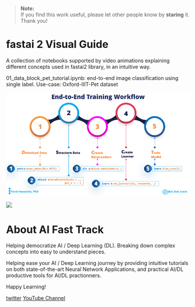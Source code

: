     
> **Note:**  
> If you find this work useful, please let other people know by **staring** it. Thank you!
    

# fastai 2 Visual Guide

A collection of notebooks supported by video animations explaining different concepts used in fastai2 library, in an intuitive way.

01_data_block_pet_tutorial.ipynb: end-to-end image classification using single label. Use-case: Oxford-IIIT-Pet dataset
 
![](images/end-to-end-training-workflow-medium.png)

[![](http://img.youtube.com/vi/G-xAIxcHWVg/0.jpg)](https://www.youtube.com/watch?v=G-xAIxcHWVg "Tutorial - Image Classification with a Single Label using Google Colab")



# About AI Fast Track
Helping democratize AI / Deep Learning (DL). Breaking down complex concepts into easy to understand pieces.

Helping ease your AI / Deep Learning journey by providing intuitive tutorials on both state-of-the-art Neural Network Applications, and practical AI/DL productive tools for AI/DL practionners.

Happy Learning!

[twitter](https://twitter.com/ai_fast_track)
[YouTube Channel](https://www.youtube.com/channel/UCht9jVWkzlolBqWJ2tsskOQ)

